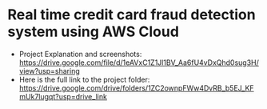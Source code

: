 # Real time credit card fraud detection system using AWS Cloud
* Project Explanation and screenshots: https://drive.google.com/file/d/1eAVxC1Z1Jl1BV_Aa6fU4vDxQhd0sug3H/view?usp=sharing
* Here is the full link to the project folder: https://drive.google.com/drive/folders/1ZC2ownpFWw4DvRB_b5EJ_KFmUk7lugqt?usp=drive_link
